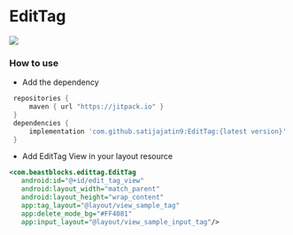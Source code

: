 # EditTag
[![](https://jitpack.io/v/satijajatin9/EditTag.svg)](https://jitpack.io/#satijajatin9/EditTag/1.0.0)

### How to use

* Add the dependency

```groovy
 repositories {
     maven { url "https://jitpack.io" }
 }
 dependencies {
     implementation 'com.github.satijajatin9:EditTag:{latest version}'
 }
```
* Add EditTag View in your layout resource

```xml
<com.beastblocks.edittag.EditTag
   android:id="@+id/edit_tag_view"
   android:layout_width="match_parent"
   android:layout_height="wrap_content"
   app:tag_layout="@layout/view_sample_tag"
   app:delete_mode_bg="#FF4081"
   app:input_layout="@layout/view_sample_input_tag"/>
```
